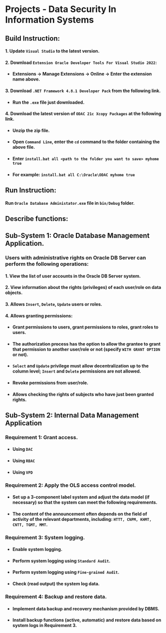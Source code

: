 # Projects - Data Security In Information Systems
## Build Instruction:
#### 1. Update `Visual Studio` to the latest version.
#### 2. Download `Extension Oracle Developer Tools For Visual Studio 2022`:
* #### Extensions → Manage Extensions → Online → Enter the extension name above.
#### 3. Download `.NET Framework 4.8.1 Developer Pack` from the following link.
* #### Run the `.exe` file just downloaded.
#### 4. Download the latest version of `ODAC 21c Xcopy Packages` at the following link.
* #### Unzip the zip file.
* #### Open `Command Line`, enter the `cd` command to the folder containing the above file.
* #### Enter `install.bat all <path to the folder you want to save> myhome true`
* #### For example: `install.bat all C:\Oracle\ODAC myhome true`


## Run Instruction:
#### Run `Oracle Database Administator.exe` file in `bin/Debug` folder.


## Describe functions:
## Sub-System 1: Oracle Database Management Application.
### Users with administrative rights on Oracle DB Server can perform the following operations:
#### 1. View the list of user accounts in the Oracle DB Server system.
#### 2. View information about the rights (privileges) of each user/role on data objects.
#### 3. Allows `Insert`, `Delete`, `Update`  users or roles.
#### 4. Allows granting permissions:
* #### Grant permissions to users, grant permissions to roles, grant roles to users.
* #### The authorization process has the option to allow the grantee to grant that permission to another user/role or not (specify `WITH GRANT OPTION` or not).
* #### `Select` and `Update` privilege must allow decentralization up to the column level; `Insert` and `Delete` permissions are not allowed.
* #### Revoke permissions from user/role.
* #### Allows checking the rights of subjects who have just been granted rights.
##


## Sub-System 2: Internal Data Management Application
### Requirement 1: Grant access.
* #### Using `DAC`
* #### Using `RBAC`
* #### Using `VPD`
### Requirement 2: Apply the OLS access control model.
* #### Set up a 3-component label system and adjust the data model (if necessary) so that the system can meet the following requirements.
* #### The content of the announcement often depends on the field of activity of the relevant departments, including: `HTTT, CNPM, KHMT, CNTT, TGMT, MMT`.
### Requirement 3: System logging.
* #### Enable system logging.
* #### Perform system logging using `Standard Audit`.
* #### Perform system logging using `Fine-grained Audit`.
* #### Check (read output) the system log data.

### Requirement 4: Backup and restore data.
* #### Implement data backup and recovery mechanism provided by DBMS.
* #### Install backup functions (active, automatic) and restore data based on system logs in Requirement 3.
